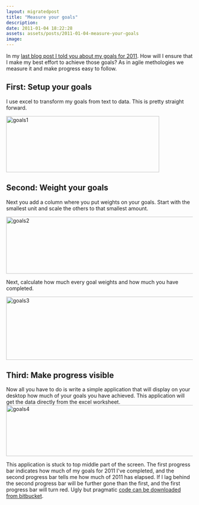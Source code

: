 ```yaml
---
layout: migratedpost
title: "Measure your goals"
description:
date: 2011-01-04 18:22:28
assets: assets/posts/2011-01-04-measure-your-goals
image: 
---
```


<p>In my <a href="http://mint.litemedia.se/2011/01/03/my-plan-for-2011/">last blog post I told you about my goals for 2011</a>. How will I ensure that I make my best effort to achieve those goals? As in agile methologies we measure it and make progress easy to follow.</p>
<h2>First: Setup your goals</h2>
<p>I use excel to transform my goals from text to data. This is pretty straight forward.</p>
<p><img class="alignnone size-full wp-image-955" title="goals1" src="http://litemedia.info/media/Default/Mint/goals1.png" width="413" height="152" /></p>
<h2>Second: Weight your goals</h2>
<p>Next you add a column where you put weights on your goals. Start with the smallest unit and scale the others to that smallest amount.</p>
<p><img class="alignnone size-full wp-image-956" title="goals2" src="http://litemedia.info/media/Default/Mint/goals2.png" width="535" height="154" /></p>
<p>Next, calculate how much every goal weights and how much you have completed.</p>
<p><img class="alignnone size-full wp-image-957" title="goals3" src="http://litemedia.info/media/Default/Mint/goals3.png" width="597" height="171" /></p>
<h2>Third: Make progress visible</h2>
<p>Now all you have to do is write a simple application that will display on your desktop how much of your goals you have achieved. This application will get the data directly from the excel worksheet. <img class="alignnone size-full wp-image-960" title="goals4" src="http://litemedia.info/media/Default/Mint/goals4.png" width="555" height="138" /></p>
<p>This application is stuck to top middle part of the screen. The first progress bar indicates how much of my goals for 2011 I've completed, and the second progress bar tells me how much of 2011 has elapsed. If I lag behind the second progress bar will be further gone than the first, and the first progress bar will turn red.  Ugly but pragmatic <a href="https://bitbucket.org/bokmal/litemedia.goalbar">code can be downloaded from bitbucket</a>.</p>
